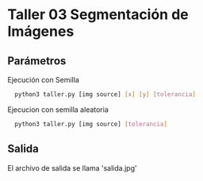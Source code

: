 
# Taller 03 Segmentación de Imágenes

## Parámetros

Ejecución con Semilla
```bash
  python3 taller.py [img source] [x] [y] [tolerancia]
```

Ejecucion con semilla aleatoria
```bash
  python3 taller.py [img source] [tolerancia]
```
## Salida
El archivo de salida se llama 'salida.jpg' 